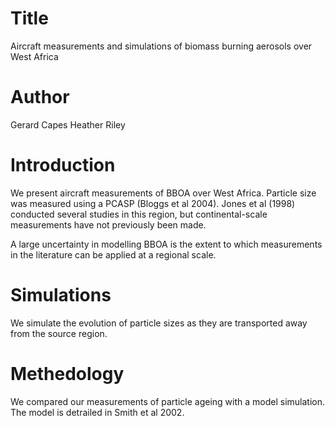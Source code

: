 # Title 
Aircraft measurements and simulations of biomass burning aerosols over West Africa

# Author
Gerard Capes
Heather Riley

# Introduction
We present aircraft measurements of BBOA over West Africa.
Particle size was measured using a PCASP (Bloggs et al 2004).
Jones et al (1998) conducted several studies in this region,
but continental-scale measurements have not previously been made.

A large uncertainty in modelling BBOA is the extent to which
measurements in the literature can be applied at a regional scale.

# Simulations
We simulate the evolution of particle sizes as they are transported
away from the source region.

# Methedology

We compared our measurements of particle ageing with a model simulation.
The model is detrailed in Smith et al 2002.